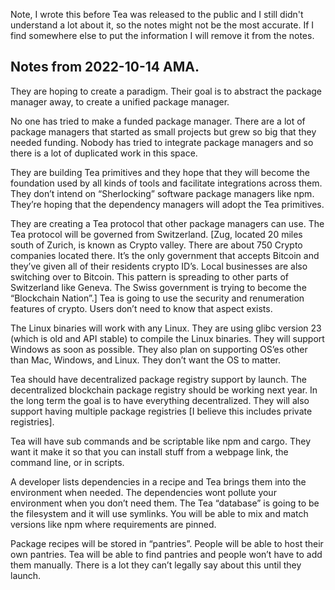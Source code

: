 Note, I wrote this before Tea was released to the public and I still didn't understand a lot about it, so the notes might not be the most accurate. If I find somewhere else to put the information I will remove it from the notes.

## Notes from  2022-10-14 AMA.

They are hoping to create a paradigm. Their goal is to abstract the package manager away, to create a unified package manager.

No one has tried to make a funded package manager. There are a lot of package managers that started as small projects but grew so big that they needed funding. Nobody has tried to integrate package managers and so there is a lot of duplicated work in this space.

They are building Tea primitives and they hope that they will become the foundation used by all kinds of tools and facilitate integrations across them. They don’t intend on “Sherlocking” software package managers like npm. They’re hoping that the dependency managers will adopt the Tea primitives.

They are creating a Tea protocol that other package managers can use. The Tea protocol will be governed from Switzerland. [Zug, located 20 miles south of Zurich, is known as Crypto valley. There are about 750 Crypto companies located there. It’s the only government that accepts Bitcoin and they’ve given all of their residents crypto ID’s. Local businesses are also switching over to Bitcoin. This pattern is spreading to other parts of Switzerland like Geneva. The Swiss government is trying to become the “Blockchain Nation”.] Tea is going to use the security and renumeration features of crypto. Users don’t need to know that aspect exists.

The Linux binaries will work with any Linux. They are using glibc version 23 (which is old and API stable) to compile the Linux binaries. They will support Windows as soon as possible. They also plan on supporting OS’es other than Mac, Windows, and Linux. They don’t want the OS to matter.

Tea should have decentralized package registry support by launch. The decentralized blockchain package registry should be working next year. In the long term the goal is to have everything decentralized. They will also support having multiple package registries [I believe this includes private registries].

Tea will have sub commands and be scriptable like npm and cargo. They want it make it so that you can install stuff from a webpage link, the command line, or in scripts.

A developer lists dependencies in a recipe and Tea brings them into the environment when needed. The dependencies wont pollute your environment when you don’t need them. The Tea “database” is going to be the filesystem and it will use symlinks. You will be able to mix and match versions like npm where requirements are pinned.

Package recipes will be stored in “pantries”. People will be able to host their own pantries. Tea will be able to find pantries and people won’t have to add them manually. There is a lot they can’t legally say about this until they launch.
